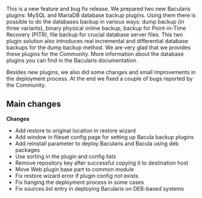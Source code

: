 
This is a new feature and bug fix release. We prepared two new Bacularis plugins:
MySQL and MariaDB database backup plugins. Using them there is possible to do
the databases backup in various ways: dump backup (in three variants), binary physical
online backup, backup for Point-in-Time Recovery (PITR), file backup for crucial
database server files. This two plugin solution also introduces real incremental
and differential database backups for the dump backup method. We are very glad
that we provides these plugins for the Community. More information about
the database plugins you can find in the Bacularis documentation.

Besides new plugins, we also did some changes and small improvements in the
deployment process. At the end we fixed a couple of bugs reported by the Community.

## Main changes

**Changes**

 * Add restore to original location in restore wizard
 * Add window in fileset config page for setting up Bacula backup plugins
 * Add reinstall parameter to deploy Bacularis and Bacula using deb packages
 * Use sorting in the plugin and config lists
 * Remove repository key after successful copying it to destination host
 * Move Web plugin base part to common module
 * Fix restore wizard error if plugin config not exists
 * Fix hanging the deployment process in some cases
 * Fix sources.list entry in deploying Bacularis on DEB-based systems

